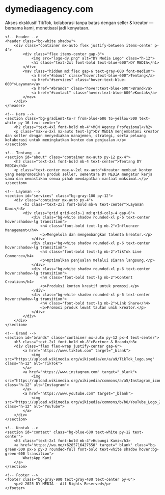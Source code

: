 # dymediaagency.com
Akses eksklusif TikTok, kolaborasi tanpa batas dengan seller &amp; kreator — bersama kami, monetisasi jadi kenyataan.
<!DOCTYPE html>
<html lang="id">
<head>
    <meta charset="UTF-8">
    <meta name="viewport" content="width=device-width, initial-scale=1.0">
    <title>DY MEDIA - MCN Agency</title>
    <script src="https://cdn.tailwindcss.com"></script>
</head>
<body class="bg-gray-50 text-gray-800">

    <!-- Header -->
    <header class="bg-white shadow">
        <div class="container mx-auto flex justify-between items-center p-4">
            <div class="flex items-center gap-3">
                <img src="logo-dy.png" alt="DY Media Logo" class="h-12">
                <h1 class="text-2xl font-bold text-blue-600">DY MEDIA</h1>
            </div>
            <nav class="hidden md:flex gap-6 text-gray-600 font-medium">
                <a href="#about" class="hover:text-blue-600">Tentang</a>
                <a href="#services" class="hover:text-blue-600">Layanan</a>
                <a href="#brands" class="hover:text-blue-600">Brand</a>
                <a href="#contact" class="hover:text-blue-600">Kontak</a>
            </nav>
        </div>
    </header>

    <!-- Hero -->
    <section class="bg-gradient-to-r from-blue-600 to-yellow-500 text-white py-16 text-center">
        <h2 class="text-4xl font-bold mb-4">MCN Agency Profesional</h2>
        <p class="max-w-2xl mx-auto text-lg">DY MEDIA menjembatani kreator dan seller dengan menyediakan manajemen, strategi, serta peluang kolaborasi untuk meningkatkan konten dan penjualan.</p>
    </section>

    <!-- Tentang -->
    <section id="about" class="container mx-auto py-12 px-4">
        <h3 class="text-2xl font-bold mb-4 text-center">Tentang DY MEDIA</h3>
        <p class="text-center max-w-2xl mx-auto">Kreator membuat konten yang mempromosikan produk seller, sementara DY MEDIA mengatur kerja sama dan memastikan semua pihak mendapatkan manfaat maksimal.</p>
    </section>

    <!-- Layanan -->
    <section id="services" class="bg-gray-100 py-12">
        <div class="container mx-auto px-4">
            <h3 class="text-2xl font-bold mb-8 text-center">Layanan Kami</h3>
            <div class="grid grid-cols-1 md:grid-cols-4 gap-6">
                <div class="bg-white shadow rounded-xl p-6 text-center hover:shadow-lg transition">
                    <h4 class="font-bold text-lg mb-2">Influencer Management</h4>
                    <p>Mengelola dan mengembangkan talenta kreator.</p>
                </div>
                <div class="bg-white shadow rounded-xl p-6 text-center hover:shadow-lg transition">
                    <h4 class="font-bold text-lg mb-2">TikTok Live Commerce</h4>
                    <p>Optimalkan penjualan melalui siaran langsung.</p>
                </div>
                <div class="bg-white shadow rounded-xl p-6 text-center hover:shadow-lg transition">
                    <h4 class="font-bold text-lg mb-2">Content Creation</h4>
                    <p>Produksi konten kreatif untuk promosi.</p>
                </div>
                <div class="bg-white shadow rounded-xl p-6 text-center hover:shadow-lg transition">
                    <h4 class="font-bold text-lg mb-2">Link Share</h4>
                    <p>Promosi produk lewat tautan unik kreator.</p>
                </div>
            </div>
        </div>
    </section>

    <!-- Brand -->
    <section id="brands" class="container mx-auto py-12 px-4 text-center">
        <h3 class="text-2xl font-bold mb-8">Partner & Brand</h3>
        <div class="flex flex-wrap justify-center gap-6">
            <a href="https://www.tiktok.com" target="_blank">
                <img src="https://upload.wikimedia.org/wikipedia/en/a/a9/TikTok_logo.svg" class="h-12" alt="TikTok">
            </a>
            <a href="https://www.instagram.com" target="_blank">
                <img src="https://upload.wikimedia.org/wikipedia/commons/a/a5/Instagram_icon.png" class="h-12" alt="Instagram">
            </a>
            <a href="https://www.youtube.com" target="_blank">
                <img src="https://upload.wikimedia.org/wikipedia/commons/b/b8/YouTube_Logo_2017.svg" class="h-12" alt="YouTube">
            </a>
        </div>
    </section>

    <!-- Kontak -->
    <section id="contact" class="bg-blue-600 text-white py-12 text-center">
        <h3 class="text-2xl font-bold mb-4">Hubungi Kami</h3>
        <a href="https://wa.me/+6285716427650" target="_blank" class="bg-green-500 px-6 py-3 rounded-full font-bold text-white shadow hover:bg-green-600 transition">
            WhatsApp Kami
        </a>
    </section>

    <!-- Footer -->
    <footer class="bg-gray-900 text-gray-400 text-center py-6">
        <p>© 2025 DY MEDIA - All Rights Reserved</p>
    </footer>

</body>
</html>
